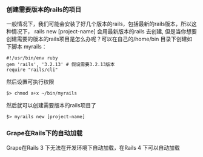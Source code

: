 ### 创建需要版本的rails的项目

一般情况下，我们可能会安装了好几个版本的rails，包括最新的rails版本，所以这种情况下，
rails new [project-name] 会用最新版本的rails 去创建,
但是当你想要创建需要的版本的rails项目是怎么办呢？可以在自己的/home/bin
目录下创建如下脚本 myrails：

    #!/usr/bin/env ruby
    gem 'rails', '3.2.13' # 假设需要3.2.13版本
    require "rails/cli"

然后设置可执行权限

    $> chmod a+x ~/bin/myrails

然后就可以创建需要版本的rails项目了

    $> myrails new [project-name]


### Grape在Rails下的自动加载

Grape在Rails 3 下无法在开发环境下自动加载，在Rails 4 下可以自动加载
